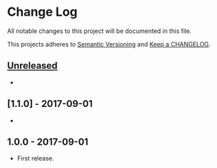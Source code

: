 # Change Log

All notable changes to this project will be documented in this file.

This projects adheres to [Semantic Versioning](http://semver.org/) and [Keep a CHANGELOG](http://keepachangelog.com/).

## [Unreleased][unreleased]
-

## [1.1.0] - 2017-09-01
- 

## 1.0.0 - 2017-09-01
- First release.

[unreleased]: https://github.com/wp-pay-gateways/omnikassa-2/compare/1.0.0...HEAD
[1.0.1]: https://github.com/wp-pay-gateways/omnikassa-2/compare/1.0.0...1.0.1
